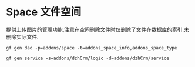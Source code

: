 # Space 文件空间

提供上传图片的管理功能,注意在空间删除文件时仅删除了文件在数据库的索引.未删除实际文件.

```
gf gen dao -p=addons/space -t=addons_space_info,addons_space_type

gf gen service -s=addons/dzhCrm/logic -d=addons/dzhCrm/service

```
